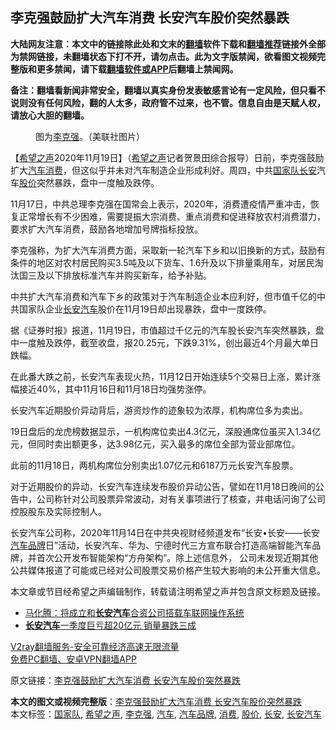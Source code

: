  <h2>李克强鼓励扩大汽车消费 长安汽车股价突然暴跌</h2> <p class="notice"><b>大陆网友注意：本文中的链接除此处和文末的<a href="https://github.com/bannedbook/fanqiang" >翻墙</a>软件下载和<a href="https://github.com/killgcd/justmysocks/blob/master/README.md">翻墙推荐</a>链接外全部为禁网链接，未翻墙状态下打不开，请勿点击。此为文字版禁闻，欲看图文视频完整版和更多禁闻，请下载<a href="https://github.com/bannedbook/fanqiang">翻墙软件或APP</a>后翻墙上禁闻网。</p><p>备注：翻墙看新闻非常安全，翻墙以真实身份发表敏感言论有一定风险，但只看不说则没有任何风险，翻的人太多，政府管不过来，也不管。信息自由是天赋人权，请放心大胆的翻墙。</b></p>  <div class="entry"> <figure><figcaption>图为<a href="https://www.bannedbook.org/bnews/tag/%e6%9d%8e%e5%85%8b%e5%bc%ba/" class="st_tag internal_tag" rel="tag" title="标签 李克强 下的日志">李克强</a>。（美联社图片）</figcaption></figure> <p>【<span class='wp_keywordlink_affiliate'><a href="https://www.soundofhope.org" title="希望之声" target="_blank">希望之声</a></span>2020年11月19日】（<a href="https://www.bannedbook.org/bnews/tag/%e5%b8%8c%e6%9c%9b%e4%b9%8b%e5%a3%b0/" class="st_tag internal_tag" rel="tag" title="标签 希望之声 下的日志">希望之声</a>记者贺景田综合报导）日前，李克强鼓励扩大<a href="https://www.bannedbook.org/bnews/tag/%e6%b1%bd%e8%bd%a6/" class="st_tag internal_tag" rel="tag" title="标签 汽车 下的日志">汽车</a><a href="https://www.bannedbook.org/bnews/tag/%e6%b6%88%e8%b4%b9/" class="st_tag internal_tag" rel="tag" title="标签 消费 下的日志">消费</a>，但这似乎并未对汽车制造企业形成利好。周四，中共<a href="https://www.bannedbook.org/bnews/tag/%E5%9B%BD%E5%AE%B6%E9%98%9F/" class="st_tag internal_tag" rel="tag" title="标签 国家队 下的日志">国家队</a><a href="https://www.bannedbook.org/bnews/tag/%e9%95%bf%e5%ae%89/" class="st_tag internal_tag" rel="tag" title="标签 长安 下的日志">长安</a>汽车<a href="https://www.bannedbook.org/bnews/tag/%E8%82%A1%E4%BB%B7/" class="st_tag internal_tag" rel="tag" title="标签 股价 下的日志">股价</a>突然暴跌，盘中一度触及跌停。</p> <p>11月17日，中共总理李克强在国常会上表示，2020年，消费遭疫情严重冲击，恢复正常增长有不少困难，需要提振大宗消费、重点消费和促进释放农村消费潜力，要求扩大汽车消费，鼓励各地增加号牌指标投放。</p> <p>李克强称，为扩大汽车消费方面，采取新一轮汽车下乡和以旧换新的方式，鼓励有条件的地区对农村居民购买3.5吨及以下货车、1.6升及以下排量乘用车，对居民淘汰国三及以下排放标准汽车并购买新车，给予补贴。</p> <p>中共扩大汽车消费和汽车下乡的政策对于汽车制造企业本应利好，但市值千亿的中共国家队企业<a href="https://www.bannedbook.org/bnews/tag/%E9%95%BF%E5%AE%89%E6%B1%BD%E8%BD%A6/" class="st_tag internal_tag" rel="tag" title="标签 长安汽车 下的日志">长安汽车</a>股价在11月19日却出现暴跌，盘中一度跌停。</p>  <p>据《证券时报》报道，11月19日，市值超过千亿元的汽车股长安汽车突然暴跌，盘中一度触及跌停，截至收盘，报20.25元，下跌9.31%，创出最近4个月最大单日跌幅。</p> <p>在此番大跌之前，长安汽车表现火热，11月12日开始连续5个交易日上涨，累计涨幅接近40%，其中11月16日和11月18日均强势涨停。</p> <p>长安汽车近期股价异动背后，游资炒作的迹象较为浓厚，机构席位多为卖出。</p> <p>19日盘后的龙虎榜数据显示，一机构席位卖出4.3亿元，深股通席位虽买入1.34亿元，但同时卖出额更多，达3.98亿元，买入最多的席位全部为营业部席位。</p>  <p>此前的11月18日，两机构席位分别卖出1.07亿元和6187万元长安汽车股票。</p> <p>对于近期股价的异动，长安汽车连续发布股价异动公告，譬如在11月18日晚间的公告中，公司称针对公司股票异常波动，对有关事项进行了核查，并电话问询了公司控股股东及实际控制人。</p> <p>长安汽车公司称，2020年11月14日在中共央视财经频道发布“长安•长安——长安<a href="https://www.bannedbook.org/bnews/tag/%E6%B1%BD%E8%BD%A6%E5%93%81%E7%89%8C/" class="st_tag internal_tag" rel="tag" title="标签 汽车品牌 下的日志">汽车品牌</a>日”活动，长安汽车、华为、宁德时代三方宣布联合打造高端智能汽车品牌，并首次公开发布智能架构“方舟架构”。除上述信息外， 公司未发现近期其他公共媒体报道了可能或已经对公司股票交易价格产生较大影响的未公开重大信息。</p> <p>本文章或节目经希望之声编辑制作，转载请注明希望之声并包含原文标题及链接。</p>  <ul class='op-related-articles' title='相关阅读'> <li><a href='https://www.bannedbook.org/bnews/baitai/20190826/1181029.html' target='_blank'>马化腾：将成立和<b>长安汽车</b>合资公司搭载车联网操作系统</a></li> <li><a href='https://www.bannedbook.org/bnews/finance/20190503/1122568.html' target='_blank'><b>长安汽车</b>一季度巨亏超20亿元 销量暴跌三成</a></li> </ul> <p class="texttj"> <a href="https://www.bannedbook.org/forum23/topic22702.html" target="_blank">V2ray翻墙服务-安全可靠经济高速无限流量</a><br/> <a href="https://github.com/bannedbook/fanqiang/wiki/%E7%A6%81%E9%97%BB%E7%BD%91%E5%AE%89%E5%8D%93%E7%BF%BB%E5%A2%99%E6%96%B0%E9%97%BBAPP" target="_blank">免费PC翻墙、安卓VPN翻墙APP</a></p><p>原文链接：<a class="src_link"  href="https://www.soundofhope.org/post/444742" target="_blank">李克强鼓励扩大汽车消费 长安汽车股价突然暴跌</a></p><a name='sharetosocial'></a>       <div><b>本文的图文或视频完整版</b>：<a href='https://www.bannedbook.org/bnews/comments/20201120/1433826.html'>李克强鼓励扩大汽车消费 长安汽车股价突然暴跌</a></div>  </div><!--END ENTRY--> <div class="postfooter"> <div>本文标签：<a href="https://www.bannedbook.org/bnews/tag/%E5%9B%BD%E5%AE%B6%E9%98%9F/" rel="tag">国家队</a>, <a href="https://www.bannedbook.org/bnews/tag/%e5%b8%8c%e6%9c%9b%e4%b9%8b%e5%a3%b0/" rel="tag">希望之声</a>, <a href="https://www.bannedbook.org/bnews/tag/%e6%9d%8e%e5%85%8b%e5%bc%ba/" rel="tag">李克强</a>, <a href="https://www.bannedbook.org/bnews/tag/%e6%b1%bd%e8%bd%a6/" rel="tag">汽车</a>, <a href="https://www.bannedbook.org/bnews/tag/%E6%B1%BD%E8%BD%A6%E5%93%81%E7%89%8C/" rel="tag">汽车品牌</a>, <a href="https://www.bannedbook.org/bnews/tag/%e6%b6%88%e8%b4%b9/" rel="tag">消费</a>, <a href="https://www.bannedbook.org/bnews/tag/%E8%82%A1%E4%BB%B7/" rel="tag">股价</a>, <a href="https://www.bannedbook.org/bnews/tag/%e9%95%bf%e5%ae%89/" rel="tag">长安</a>, <a href="https://www.bannedbook.org/bnews/tag/%E9%95%BF%E5%AE%89%E6%B1%BD%E8%BD%A6/" rel="tag">长安汽车</a></div>  </div><!--END POSTFOOTER--> 
